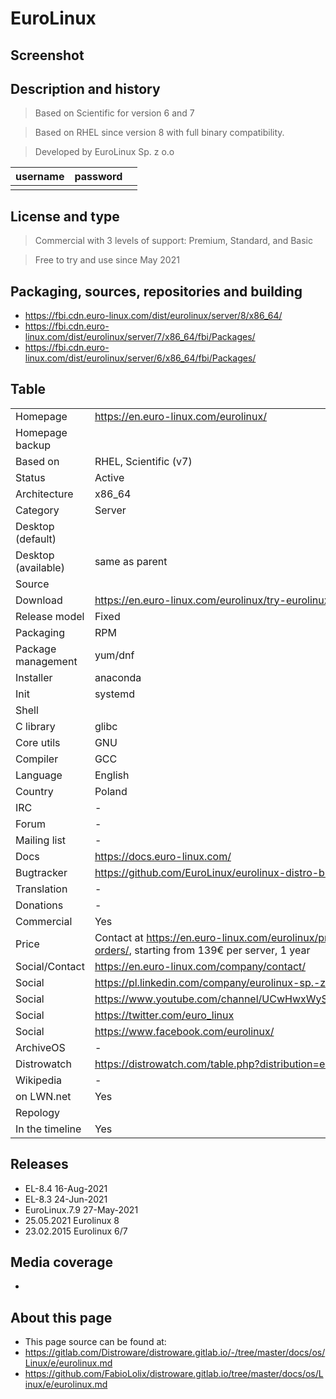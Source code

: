 # EuroLinux

## Screenshot


## Description and history

> Based on Scientific for version 6 and 7

> Based on RHEL since version 8 with full binary compatibility.

> Developed by EuroLinux Sp. z o.o

| username | password |  |
|----------|----------|--|
|  |  |  |


## License and type

> Commercial with 3 levels of support: Premium, Standard, and Basic

> Free to try and use since May 2021


## Packaging, sources, repositories and building

>

* <https://fbi.cdn.euro-linux.com/dist/eurolinux/server/8/x86_64/>
* <https://fbi.cdn.euro-linux.com/dist/eurolinux/server/7/x86_64/fbi/Packages/>
* <https://fbi.cdn.euro-linux.com/dist/eurolinux/server/6/x86_64/fbi/Packages/>


## Table

|                       |  |
|-----------------------|--|
| Homepage              | <https://en.euro-linux.com/eurolinux/> |
| Homepage backup       |  |
| Based on              | RHEL, Scientific (v7) |
| Status                | Active |
| Architecture          | x86_64 |
| Category              | Server |
| Desktop (default)     |  |
| Desktop (available)   | same as parent |
| Source                |  |
| Download              | <https://en.euro-linux.com/eurolinux/try-eurolinux/> |
| Release model         | Fixed |
| Packaging             | RPM |
| Package management    | yum/dnf |
| Installer             | anaconda |
| Init                  | systemd |
| Shell                 |  |
| C library             | glibc |
| Core utils            | GNU |
| Compiler              | GCC |
| Language              | English |
| Country               | Poland |
| IRC                   | - |
| Forum                 | - |
| Mailing list          | - |
| Docs                  | <https://docs.euro-linux.com/> |
| Bugtracker            | <https://github.com/EuroLinux/eurolinux-distro-bugs-and-rfc> |
| Translation           | - |
| Donations             | - |
| Commercial            | Yes |
| Price                 | Contact at <https://en.euro-linux.com/eurolinux/pricing-and-orders/>, starting from 139€ per server, 1 year |
| Social/Contact        | <https://en.euro-linux.com/company/contact/> |
| Social                | <https://pl.linkedin.com/company/eurolinux-sp.-z-o.o.> |
| Social                | <https://www.youtube.com/channel/UCwHwxWySqqWlB4YajqTBPTg> |
| Social                | <https://twitter.com/euro_linux> |
| Social                | <https://www.facebook.com/eurolinux/> |
| ArchiveOS             | - |
| Distrowatch           | <https://distrowatch.com/table.php?distribution=eurolinux> |
| Wikipedia             | - |
| on LWN.net            | Yes |
| Repology              |  |
| In the timeline       | Yes |


## Releases

* EL-8.4 16-Aug-2021
* EL-8.3 24-Jun-2021
* EuroLinux.7.9 27-May-2021
* 25.05.2021 Eurolinux 8
* 23.02.2015 Eurolinux 6/7


## Media coverage

* 


## About this page

* This page source can be found at:
* <https://gitlab.com/Distroware/distroware.gitlab.io/-/tree/master/docs/os/Linux/e/eurolinux.md>
* <https://github.com/FabioLolix/distroware.gitlab.io/tree/master/docs/os/Linux/e/eurolinux.md>
